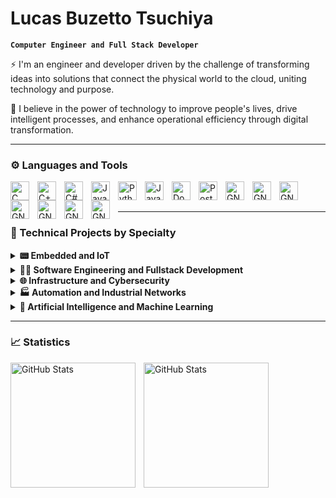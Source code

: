 #  Lucas Buzetto Tsuchiya

**`Computer Engineer and Full Stack Developer`**

⚡ I'm an engineer and developer driven by the challenge of transforming ideas into solutions that connect the physical world to the cloud, uniting technology and purpose.

🚀 I believe in the power of technology to improve people's lives, drive intelligent processes, and enhance operational efficiency through digital transformation.

<p align="left">

---

### ⚙ Languages and Tools
<!-- https://icongr.am/devicon -->
<!-- https://devicon.dev/ -->
<img 
    align="left" 
    alt="C"
    title="C" 
    width="30px" 
    style="padding-right: 10px;" 
    src="https://icongr.am/devicon/c-original.svg?size=128&color=1a1919" 
/>
<img 
    align="left" 
    alt="C++" 
    title="C++"
    width="30px" 
    style="padding-right: 10px;" 
    src="https://icongr.am/devicon/cplusplus-original.svg?size=128&color=1a1919" 
/>
<img 
    align="left" 
    alt="C#"
    title="C#" 
    width="30px" 
    style="padding-right: 10px;" 
    src="https://icongr.am/devicon/csharp-original.svg?size=128&color=1a1919" 
/>
<img 
    align="left" 
    alt="Java"
    title="Java" 
    width="30px" 
    style="padding-right: 10px;" 
    src="https://icongr.am/devicon/java-original.svg?size=128&color=1a1919" 
/>
<img 
    align="left" 
    alt="Python" 
    title="Python"
    width="30px" 
    style="padding-right: 10px;" 
    src="https://cdn.jsdelivr.net/gh/devicons/devicon@latest/icons/python/python-original.svg" 
/>
<img 
    align="left" 
    alt="JavaScript" 
    title="JavaScript"
    width="30px" 
    style="padding-right: 10px;" 
    src="https://cdn.jsdelivr.net/gh/devicons/devicon@latest/icons/javascript/javascript-original.svg" 
/>

<img 
    align="left" 
    alt="Docker" 
    title="Docker"
    width="30px" 
    style="padding-right: 10px;" 
    src="https://icongr.am/devicon/docker-original.svg?size=128&color=currentColor" 
/>
<img 
    align="left" 
    alt="PostgreSQL" 
    title="PostgreSQL"
    width="30px" 
    style="padding-right: 10px;" 
    src="https://icongr.am/devicon/postgresql-original.svg?size=128&color=currentColor" 
/>
<img 
    align="left" 
    alt="GNU Linux" 
    title="GNU Linux"
    width="30px" 
    style="padding-right: 10px;" 
    src="https://icongr.am/devicon/linux-original.svg?size=128&color=currentColor" 
/>

<img 
    align="left" 
    alt="GNU Linux" 
    title="GNU Linux"
    width="30px" 
    style="padding-right: 10px;" 
    src="https://cdn.jsdelivr.net/gh/devicons/devicon@latest/icons/embeddedc/embeddedc-plain-wordmark.svg" 
/>

<img 
    align="left" 
    alt="GNU Linux" 
    title="GNU Linux"
    width="30px" 
    style="padding-right: 10px;" 
    src="https://cdn.jsdelivr.net/gh/devicons/devicon@latest/icons/dotnetcore/dotnetcore-original.svg" 
/>

<img 
    align="left" 
    alt="GNU Linux" 
    title="GNU Linux"
    width="30px" 
    style="padding-right: 10px;" 
    src="https://cdn.jsdelivr.net/gh/devicons/devicon@latest/icons/sqlite/sqlite-original.svg" 
/>

<img 
    align="left" 
    alt="GNU Linux" 
    title="GNU Linux"
    width="30px" 
    style="padding-right: 10px;" 
    src="https://cdn.jsdelivr.net/gh/devicons/devicon@latest/icons/matlab/matlab-original.svg" 
/>

<img 
    align="left" 
    alt="GNU Linux" 
    title="GNU Linux"
    width="30px" 
    style="padding-right: 10px;" 
    src="https://cdn.jsdelivr.net/gh/devicons/devicon@latest/icons/gitlab/gitlab-original.svg" 
/>

<img 
    align="left" 
    alt="GNU Linux" 
    title="GNU Linux"
    width="30px" 
    style="padding-right: 10px;" 
    src="https://cdn.jsdelivr.net/gh/devicons/devicon@latest/icons/azure/azure-original.svg" 
/>

          
     
          
<br/>
<br/>


<!--
<details>
<summary style="font-size:1.25em;"><strong>📂 Technical Projects by Specialty </strong></summary> 
-->
---
### 📂 Technical Projects by Specialty


<details>
<summary><strong> 📟 Embedded and IoT</strong></summary>

- **[Simulador de Protocolos Industriais](https://github.com/seuusuario/projeto5)**  
  Ferramentas para simular e monitorar comunicação via Modbus, OPC-UA e BACnet.  
  `Python · Modbus TCP/RTU · OPC-UA · BACnet · CLI Interface`

- **[Estudo de Coexistência 5G/Wi-Fi](https://github.com/seuusuario/projeto6)**  
  Projeto de pesquisa focado em coexistência de redes 5G NR-U e Wi-Fi em espectros não licenciados.  
  `5G NR · Wi-Fi · Protocolos · Fairness Optimization · MATLAB`

</details>

<details>
<summary><strong> 👨‍💻 Software Engineering and Fullstack Development</strong></summary>

- **[Simulador de Protocolos Industriais](https://github.com/seuusuario/projeto5)**  
  Ferramentas para simular e monitorar comunicação via Modbus, OPC-UA e BACnet.  
  `Python · Modbus TCP/RTU · OPC-UA · BACnet · CLI Interface`

- **[Estudo de Coexistência 5G/Wi-Fi](https://github.com/seuusuario/projeto6)**  
  Projeto de pesquisa focado em coexistência de redes 5G NR-U e Wi-Fi em espectros não licenciados.  
  `5G NR · Wi-Fi · Protocolos · Fairness Optimization · MATLAB`

</details>

<details>
<summary><strong> 🌐 Infrastructure and Cybersecurity </strong></summary>

- **[Simulador de Protocolos Industriais](https://github.com/seuusuario/projeto5)**  
  Ferramentas para simular e monitorar comunicação via Modbus, OPC-UA e BACnet.  
  `Python · Modbus TCP/RTU · OPC-UA · BACnet · CLI Interface`

- **[Estudo de Coexistência 5G/Wi-Fi](https://github.com/seuusuario/projeto6)**  
  Projeto de pesquisa focado em coexistência de redes 5G NR-U e Wi-Fi em espectros não licenciados.  
  `5G NR · Wi-Fi · Protocolos · Fairness Optimization · MATLAB`

</details>


<details>
<summary><strong>🏭 Automation and Industrial Networks </strong></summary>

- **[Simulador de Protocolos Industriais](https://github.com/seuusuario/projeto5)**  
  Ferramentas para simular e monitorar comunicação via Modbus, OPC-UA e BACnet.  
  `Python · Modbus TCP/RTU · OPC-UA · BACnet · CLI Interface`

- **[Estudo de Coexistência 5G/Wi-Fi](https://github.com/seuusuario/projeto6)**  
  Projeto de pesquisa focado em coexistência de redes 5G NR-U e Wi-Fi em espectros não licenciados.  
  `5G NR · Wi-Fi · Protocolos · Fairness Optimization · MATLAB`

</details>

<details>
<summary><strong>🧠 Artificial Intelligence and Machine Learning </strong></summary>

- **[Simulador de Protocolos Industriais](https://github.com/seuusuario/projeto5)**  
  Ferramentas para simular e monitorar comunicação via Modbus, OPC-UA e BACnet.  
  `Python · Modbus TCP/RTU · OPC-UA · BACnet · CLI Interface`

- **[Estudo de Coexistência 5G/Wi-Fi](https://github.com/seuusuario/projeto6)**  
  Projeto de pesquisa focado em coexistência de redes 5G NR-U e Wi-Fi em espectros não licenciados.  
  `5G NR · Wi-Fi · Protocolos · Fairness Optimization · MATLAB`

</details>

<!--
</details>
-->


---

### 📈 Statistics
<!-- https://github.com/anuraghazra/github-readme-stats -->

<p>
  <img 
    align="left" 
    alt="GitHub Stats" 
    height="200" 
    style="padding-right: 10px;" 
    src="https://github-readme-stats.vercel.app/api?username=lucasbtsuchiya&show_icons=true&include_all_commits=true" 
  />
<img 
      align="left" 
      alt="GitHub Stats" 
      height="200" 
      src="https://github-readme-stats.vercel.app/api/top-langs/?username=lucasbtsuchiya&layout=compact&custom_title=Technologies&langs_count=9" 
  />

</p>